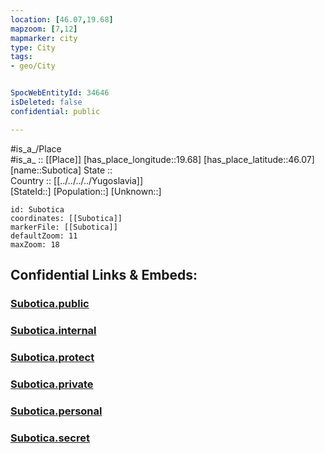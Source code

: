 ```yaml
---
location: [46.07,19.68] 
mapzoom: [7,12] 
mapmarker: city 
type: City
tags:
- geo/City


SpocWebEntityId: 34646
isDeleted: false
confidential: public

---
```

#is_a_/Place  
#is_a_ :: [[Place]] 
[has_place_longitude::19.68] 
[has_place_latitude::46.07] 
[name::Subotica] 
State ::  
Country :: [[../../../../Yugoslavia]]  
[StateId::] 
[Population::] 
[Unknown::] 


```leaflet
id: Subotica
coordinates: [[Subotica]] 
markerFile: [[Subotica]] 
defaultZoom: 11 
maxZoom: 18
```


## Confidential Links & Embeds: 

### [Subotica.public](/_public/\Earth\Continent\Europe\Europe~South\Serbia\districts~Serbia\Backi~Severno\CitySubotica.public.md) 

### [Subotica.internal](/_internal/\Earth\Continent\Europe\Europe~South\Serbia\districts~Serbia\Backi~Severno\CitySubotica.internal.md) 

### [Subotica.protect](/_protect/\Earth\Continent\Europe\Europe~South\Serbia\districts~Serbia\Backi~Severno\CitySubotica.protect.md) 

### [Subotica.private](/_private/\Earth\Continent\Europe\Europe~South\Serbia\districts~Serbia\Backi~Severno\CitySubotica.private.md) 

### [Subotica.personal](/_personal/\Earth\Continent\Europe\Europe~South\Serbia\districts~Serbia\Backi~Severno\CitySubotica.personal.md) 

### [Subotica.secret](/_secret/\Earth\Continent\Europe\Europe~South\Serbia\districts~Serbia\Backi~Severno\CitySubotica.secret.md)

